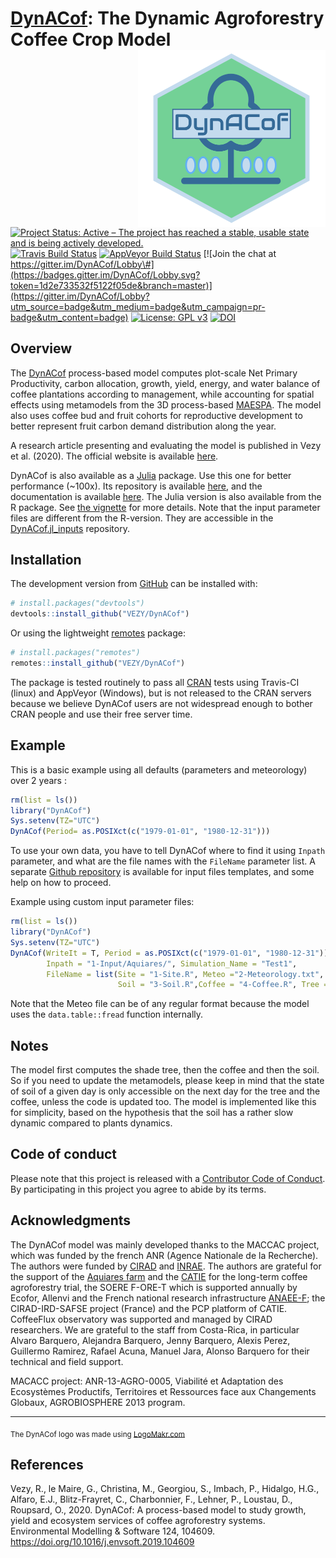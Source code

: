 
<!-- README.md is generated from README.Rmd. Please edit that file -->

# [DynACof](https://vezy.github.io/DynACof): The Dynamic Agroforestry Coffee Crop Model <img src="man/figures/logo.png" alt="" width="300" align="right" />

[![Project Status: Active – The project has reached a stable, usable
state and is being actively
developed.](http://www.repostatus.org/badges/latest/active.svg)](http://www.repostatus.org/#active)
[![Travis Build
Status](https://travis-ci.com/VEZY/DynACof.svg?branch=master)](https://travis-ci.com/VEZY/DynACof)
[![AppVeyor Build
Status](https://ci.appveyor.com/api/projects/status/github/VEZY/DynACof?branch=master&svg=true)](https://ci.appveyor.com/project/VEZY/DynACof)
[![Join the chat at
https://gitter.im/DynACof/Lobby\#](https://badges.gitter.im/DynACof/Lobby.svg?token=1d2e733532f5122f05de&branch=master)](https://gitter.im/DynACof/Lobby?utm_source=badge&utm_medium=badge&utm_campaign=pr-badge&utm_content=badge)
[![License: GPL
v3](https://img.shields.io/badge/License-GPL%20v3-blue.svg)](https://www.gnu.org/licenses/gpl-3.0)
[![DOI](https://zenodo.org/badge/DOI/10.5281/zenodo.1256816.svg)](https://doi.org/10.5281/zenodo.1256816)

## Overview

The [DynACof](https://vezy.github.io/DynACof) process-based model
computes plot-scale Net Primary Productivity, carbon allocation, growth,
yield, energy, and water balance of coffee plantations according to
management, while accounting for spatial effects using metamodels from
the 3D process-based [MAESPA](https://maespa.github.io/). The model also
uses coffee bud and fruit cohorts for reproductive development to better
represent fruit carbon demand distribution along the year.

A research article presenting and evaluating the model is published in
Vezy et al. (2020). The official website is available
[here](https://vezy.github.io/DynACof).

DynACof is also available as a [Julia](https://julialang.org/) package.
Use this one for better performance (\~100x). Its repository is
available [here](https://github.com/VEZY/DynACof.jl), and the
documentation is available
[here](https://vezy.github.io/DynACof.jl/dev/). The Julia version is
also available from the R package. See [the
vignette](https://vezy.github.io/DynACof/articles/julia-version.html)
for more details. Note that the input parameter files are different from
the R-version. They are accessible in the
[DynACof.jl\_inputs](https://github.com/VEZY/DynACof.jl_inputs)
repository.

## Installation

The development version from [GitHub](https://github.com/) can be
installed with:

``` r
# install.packages("devtools")
devtools::install_github("VEZY/DynACof")
```

Or using the lightweight
[remotes](https://github.com/r-lib/remotes#readme) package:

``` r
# install.packages("remotes")
remotes::install_github("VEZY/DynACof")
```

The package is tested routinely to pass all
[CRAN](https://CRAN.R-project.org) tests using Travis-CI (linux) and
AppVeyor (Windows), but is not released to the CRAN servers because we
believe DynACof users are not widespread enough to bother CRAN people
and use their free server time.

## Example

This is a basic example using all defaults (parameters and meteorology)
over 2 years :

``` r
rm(list = ls())
library("DynACof")
Sys.setenv(TZ="UTC")
DynACof(Period= as.POSIXct(c("1979-01-01", "1980-12-31")))
```

To use your own data, you have to tell DynACof where to find it using
`Inpath` parameter, and what are the file names with the `FileName`
parameter list. A separate [Github
repository](https://github.com/VEZY/DynACof_inputs) is available for
input files templates, and some help on how to proceed.

Example using custom input parameter files:

``` r
rm(list = ls())
library("DynACof")
Sys.setenv(TZ="UTC")
DynACof(WriteIt = T, Period = as.POSIXct(c("1979-01-01", "1980-12-31")),
        Inpath = "1-Input/Aquiares/", Simulation_Name = "Test1",
        FileName = list(Site = "1-Site.R", Meteo ="2-Meteorology.txt",
                        Soil = "3-Soil.R",Coffee = "4-Coffee.R", Tree = NULL))
```

Note that the Meteo file can be of any regular format because the model
uses the `data.table::fread` function internally.

## Notes

The model first computes the shade tree, then the coffee and then the
soil. So if you need to update the metamodels, please keep in mind that
the state of soil of a given day is only accessible on the next day for
the tree and the coffee, unless the code is updated too. The model is
implemented like this for simplicity, based on the hypothesis that the
soil has a rather slow dynamic compared to plants dynamics.

## Code of conduct

Please note that this project is released with a [Contributor Code of
Conduct](CODE_OF_CONDUCT.md). By participating in this project you agree
to abide by its terms.

## Acknowledgments

The DynACof model was mainly developed thanks to the MACCAC project,
which was funded by the french ANR (Agence Nationale de la Recherche).
The authors were funded by [CIRAD](https://www.cirad.fr/) and
[INRAE](https://www.inrae.fr/). The authors are grateful for the support
of the [Aquiares farm](https://aquiares.com/) and the
[CATIE](https://www.catie.ac.cr/) for the long-term coffee agroforestry
trial, the SOERE F-ORE-T which is supported annually by Ecofor, Allenvi
and the French national research infrastructure
[ANAEE-F](http://www.anaee-france.fr/fr/); the CIRAD-IRD-SAFSE project
(France) and the PCP platform of CATIE. CoffeeFlux observatory was
supported and managed by CIRAD researchers. We are grateful to the staff
from Costa-Rica, in particular Alvaro Barquero, Alejandra Barquero,
Jenny Barquero, Alexis Perez, Guillermo Ramirez, Rafael Acuna, Manuel
Jara, Alonso Barquero for their technical and field support.

MACACC project: ANR-13-AGRO-0005, Viabilité et Adaptation des
Ecosystèmes Productifs, Territoires et Ressources face aux Changements
Globaux, AGROBIOSPHERE 2013 program.

-----

<sub>The DynACof logo was made using
<a href="http://logomakr.com" title="Logo Makr">LogoMakr.com</a> </sub>

## References

<div id="refs" class="references">

<div id="ref-vezyDynACofProcessbasedModel2020">

Vezy, R., le Maire, G., Christina, M., Georgiou, S., Imbach, P.,
Hidalgo, H.G., Alfaro, E.J., Blitz-Frayret, C., Charbonnier, F., Lehner,
P., Loustau, D., Roupsard, O., 2020. DynACof: A process-based model to
study growth, yield and ecosystem services of coffee agroforestry
systems. Environmental Modelling & Software 124, 104609.
<https://doi.org/10.1016/j.envsoft.2019.104609>

</div>

</div>
